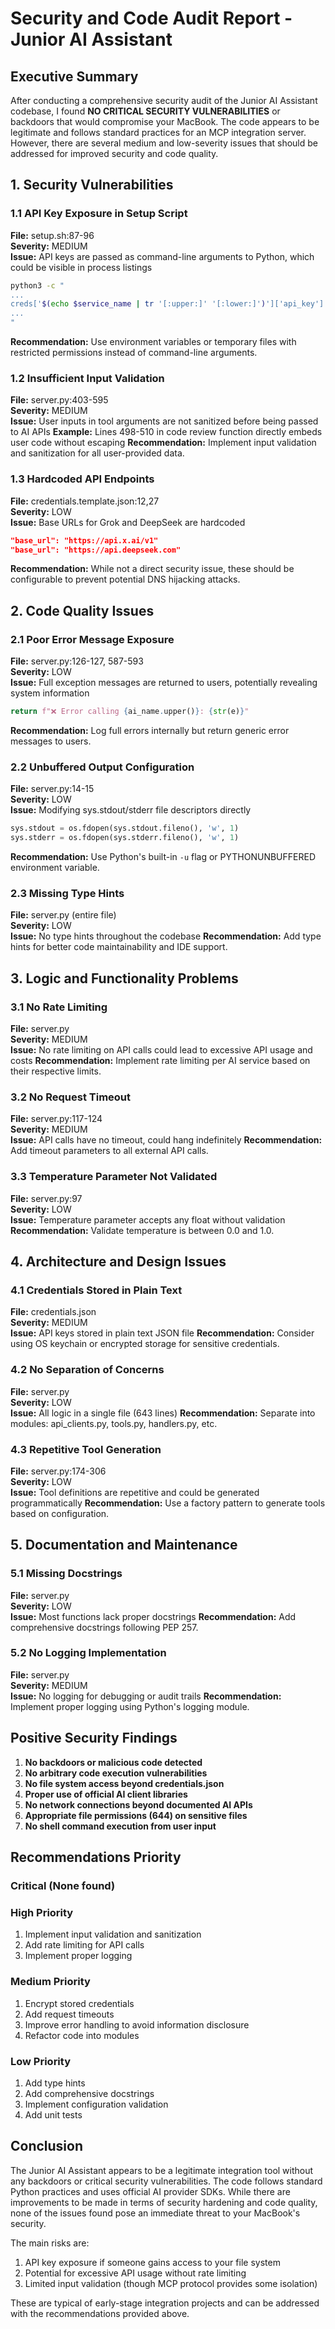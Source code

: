 # Security and Code Audit Report - Junior AI Assistant

## Executive Summary

After conducting a comprehensive security audit of the Junior AI Assistant codebase, I found **NO CRITICAL SECURITY VULNERABILITIES** or backdoors that would compromise your MacBook. The code appears to be legitimate and follows standard practices for an MCP integration server. However, there are several medium and low-severity issues that should be addressed for improved security and code quality.

## 1. Security Vulnerabilities

### 1.1 API Key Exposure in Setup Script
**File:** setup.sh:87-96  
**Severity:** MEDIUM  
**Issue:** API keys are passed as command-line arguments to Python, which could be visible in process listings
```bash
python3 -c "
...
creds['$(echo $service_name | tr '[:upper:]' '[:lower:]')']['api_key'] = '$new_key'
...
"
```
**Recommendation:** Use environment variables or temporary files with restricted permissions instead of command-line arguments.

### 1.2 Insufficient Input Validation
**File:** server.py:403-595  
**Severity:** MEDIUM  
**Issue:** User inputs in tool arguments are not sanitized before being passed to AI APIs
**Example:** Lines 498-510 in code review function directly embeds user code without escaping
**Recommendation:** Implement input validation and sanitization for all user-provided data.

### 1.3 Hardcoded API Endpoints
**File:** credentials.template.json:12,27  
**Severity:** LOW  
**Issue:** Base URLs for Grok and DeepSeek are hardcoded
```json
"base_url": "https://api.x.ai/v1"
"base_url": "https://api.deepseek.com"
```
**Recommendation:** While not a direct security issue, these should be configurable to prevent potential DNS hijacking attacks.

## 2. Code Quality Issues

### 2.1 Poor Error Message Exposure
**File:** server.py:126-127, 587-593  
**Severity:** LOW  
**Issue:** Full exception messages are returned to users, potentially revealing system information
```python
return f"❌ Error calling {ai_name.upper()}: {str(e)}"
```
**Recommendation:** Log full errors internally but return generic error messages to users.

### 2.2 Unbuffered Output Configuration
**File:** server.py:14-15  
**Severity:** LOW  
**Issue:** Modifying sys.stdout/stderr file descriptors directly
```python
sys.stdout = os.fdopen(sys.stdout.fileno(), 'w', 1)
sys.stderr = os.fdopen(sys.stderr.fileno(), 'w', 1)
```
**Recommendation:** Use Python's built-in `-u` flag or PYTHONUNBUFFERED environment variable.

### 2.3 Missing Type Hints
**File:** server.py (entire file)  
**Severity:** LOW  
**Issue:** No type hints throughout the codebase
**Recommendation:** Add type hints for better code maintainability and IDE support.

## 3. Logic and Functionality Problems

### 3.1 No Rate Limiting
**File:** server.py  
**Severity:** MEDIUM  
**Issue:** No rate limiting on API calls could lead to excessive API usage and costs
**Recommendation:** Implement rate limiting per AI service based on their respective limits.

### 3.2 No Request Timeout
**File:** server.py:117-124  
**Severity:** MEDIUM  
**Issue:** API calls have no timeout, could hang indefinitely
**Recommendation:** Add timeout parameters to all external API calls.

### 3.3 Temperature Parameter Not Validated
**File:** server.py:97  
**Severity:** LOW  
**Issue:** Temperature parameter accepts any float without validation
**Recommendation:** Validate temperature is between 0.0 and 1.0.

## 4. Architecture and Design Issues

### 4.1 Credentials Stored in Plain Text
**File:** credentials.json  
**Severity:** MEDIUM  
**Issue:** API keys stored in plain text JSON file
**Recommendation:** Consider using OS keychain or encrypted storage for sensitive credentials.

### 4.2 No Separation of Concerns
**File:** server.py  
**Severity:** LOW  
**Issue:** All logic in a single file (643 lines)
**Recommendation:** Separate into modules: api_clients.py, tools.py, handlers.py, etc.

### 4.3 Repetitive Tool Generation
**File:** server.py:174-306  
**Severity:** LOW  
**Issue:** Tool definitions are repetitive and could be generated programmatically
**Recommendation:** Use a factory pattern to generate tools based on configuration.

## 5. Documentation and Maintenance

### 5.1 Missing Docstrings
**File:** server.py  
**Severity:** LOW  
**Issue:** Most functions lack proper docstrings
**Recommendation:** Add comprehensive docstrings following PEP 257.

### 5.2 No Logging Implementation
**File:** server.py  
**Severity:** MEDIUM  
**Issue:** No logging for debugging or audit trails
**Recommendation:** Implement proper logging using Python's logging module.

## Positive Security Findings

1. **No backdoors or malicious code detected**
2. **No arbitrary code execution vulnerabilities**
3. **No file system access beyond credentials.json**
4. **Proper use of official AI client libraries**
5. **No network connections beyond documented AI APIs**
6. **Appropriate file permissions (644) on sensitive files**
7. **No shell command execution from user input**

## Recommendations Priority

### Critical (None found)

### High Priority
1. Implement input validation and sanitization
2. Add rate limiting for API calls
3. Implement proper logging

### Medium Priority
1. Encrypt stored credentials
2. Add request timeouts
3. Improve error handling to avoid information disclosure
4. Refactor code into modules

### Low Priority
1. Add type hints
2. Add comprehensive docstrings
3. Implement configuration validation
4. Add unit tests

## Conclusion

The Junior AI Assistant appears to be a legitimate integration tool without any backdoors or critical security vulnerabilities. The code follows standard Python practices and uses official AI provider SDKs. While there are improvements to be made in terms of security hardening and code quality, none of the issues found pose an immediate threat to your MacBook's security.

The main risks are:
1. API key exposure if someone gains access to your file system
2. Potential for excessive API usage without rate limiting
3. Limited input validation (though MCP protocol provides some isolation)

These are typical of early-stage integration projects and can be addressed with the recommendations provided above.